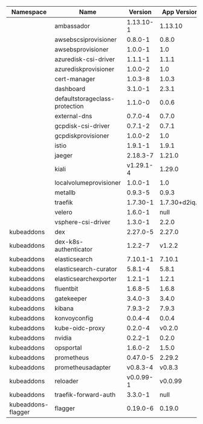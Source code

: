 |Namespace|Name|Version|App Version|Kind|
|---------|----|-------|-----------|----|
| |ambassador|1.13.10-1|1.13.10|ClusterAddon|
| |awsebscsiprovisioner|0.8.0-1|0.8.0|ClusterAddon|
| |awsebsprovisioner|1.0.0-1|1.0|ClusterAddon|
| |azuredisk-csi-driver|1.1.1-1|1.1.1|ClusterAddon|
| |azurediskprovisioner|1.0.0-2|1.0|ClusterAddon|
| |cert-manager|1.0.3-8|1.0.3|ClusterAddon|
| |dashboard|3.1.0-1|2.3.1|ClusterAddon|
| |defaultstorageclass-protection|1.1.0-0|0.0.6|ClusterAddon|
| |external-dns|0.7.0-4|0.7.0|ClusterAddon|
| |gcpdisk-csi-driver|0.7.1-2|0.7.1|ClusterAddon|
| |gcpdiskprovisioner|1.0.0-2|1.0|ClusterAddon|
| |istio|1.9.1-1|1.9.1|ClusterAddon|
| |jaeger|2.18.3-7|1.21.0|ClusterAddon|
| |kiali|v1.29.1-4|1.29.0|ClusterAddon|
| |localvolumeprovisioner|1.0.0-1|1.0|ClusterAddon|
| |metallb|0.9.3-5|0.9.3|ClusterAddon|
| |traefik|1.7.30-1|1.7.30+d2iq.0|ClusterAddon|
| |velero|1.6.0-1|null|ClusterAddon|
| |vsphere-csi-driver|1.3.0-1|2.2.0|ClusterAddon|
|kubeaddons|dex|2.27.0-5|2.27.0|Addon|
|kubeaddons|dex-k8s-authenticator|1.2.2-7|v1.2.2|Addon|
|kubeaddons|elasticsearch|7.10.1-1|7.10.1|Addon|
|kubeaddons|elasticsearch-curator|5.8.1-4|5.8.1|Addon|
|kubeaddons|elasticsearchexporter|1.2.1-1|1.2.1|Addon|
|kubeaddons|fluentbit|1.6.8-5|1.6.8|Addon|
|kubeaddons|gatekeeper|3.4.0-3|3.4.0|Addon|
|kubeaddons|kibana|7.9.3-2|7.9.3|Addon|
|kubeaddons|konvoyconfig|0.0.4-4|0.0.4|Addon|
|kubeaddons|kube-oidc-proxy|0.2.0-4|v0.2.0|Addon|
|kubeaddons|nvidia|0.2.2-1|0.2.0|ClusterAddon|
|kubeaddons|opsportal|1.6.0-2|1.5.0|Addon|
|kubeaddons|prometheus|0.47.0-5|2.29.2|Addon|
|kubeaddons|prometheusadapter|v0.8.3-4|v0.8.3|Addon|
|kubeaddons|reloader|v0.0.99-1|v0.0.99|Addon|
|kubeaddons|traefik-forward-auth|3.3.0-1|null|Addon|
|kubeaddons-flagger|flagger|0.19.0-6|0.19.0|ClusterAddon|
